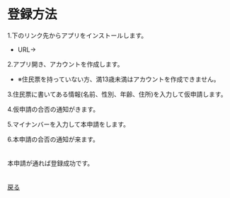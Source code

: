 # 登録方法
1.下のリンク先からアプリをインストールします。 
* URL→<br>

2.アプリ開き、アカウントを作成します。  

* ※住民票を持っていない方、満13歳未満はアカウントを作成できません。  

3.住民票に書いてある情報(名前、性別、年齢、住所)を入力して仮申請します。  

4.仮申請の合否の通知がきます。  

5.マイナンバーを入力して本申請をします。  

6.本申請の合否の通知が来ます。<br><br><br>
本申請が通れば登録成功です。<br>
<br><br>
[戻る](https://16-2505-058-4.github.io/app/index)
